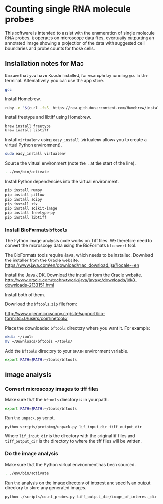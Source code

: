 # Counting single RNA molecule probes

This software is intended to assist with the enumeration of single molecule
RNA probes. It operates on microscope data files, eventually outputting an
annotated image showing a projection of the data with suggested cell boundaries
and probe counts for those cells.

## Installation notes for Mac

Ensure that you have Xcode installed, for example by running ``gcc`` in the
terminal. Alternatively, you can use the app store.

```bash
gcc
```

Install Homebrew.

```bash
ruby -e "$(curl -fsSL https://raw.githubusercontent.com/Homebrew/install/master/install)"
```

Install freetype and libtiff using Homebrew.

```bash
brew install freetype
brew install libtiff
```

Install ``virtualenv`` using ``easy_install`` (virtualenv allows you to create
a virtual Python environment).

```bash
sudo easy_install virtualenv
```

Source the virtual environment (note the ``.`` at the start of the line).

```bash
. ./env/bin/activate
```

Install Python dependencies into the virtual environment.

```bash
pip install numpy
pip install pillow
pip install scipy
pip install six
pip install scikit-image
pip install freetype-py
pip install libtiff
```

### Install BioFormats ``bftools``

The Python image analysis code works on Tiff files. We therefore need to
convert the microscopy data using the BioFormats ``bfconvert`` tool.

The BioFormats tools require Java, which needs to be installed. Download the
installer from the Oracle website.
https://www.java.com/en/download/mac_download.jsp?locale-=en

Install the Java JDK. Download the installer form the Oracle website.
http://www.oracle.com/technetwork/java/javase/downloads/jdk8-downloads-2133151.html

Install both of them.

Download the ``bftools.zip`` file from:

http://www.openmicroscopy.org/site/support/bio-formats5.0/users/comlinetools/

Place the downloaded ``bftools`` directory where you want it. For example:

```bash
mkdir ~/tools
mv ~/Downloads/bftools ~/tools/
```

Add the ``bftools`` directory to your ``$PATH`` environment variable.

```bash
export PATH=$PATH:~/tools/bftools
```

## Image analysis

### Convert microscopy images to tiff files

Make sure that the ``bftools`` directory is in your path.

```bash
export PATH=$PATH:~/tools/bftools
```

Run the ``unpack.py`` script.

```bash
python scripts/protoimg/unpack.py lif_input_dir tiff_output_dir
```

Where ``lif_input_dir`` is the directory with the original lif files and
``tiff_output_dir`` is the directory to where the tiff files will be written.

### Do the image analysis

Make sure that the Python virtual environment has been sourced.

```bash
. ./env/bin/activate
```

Run the analysis on the image directory of interest and specify an output
directory to store any generated images.

```bash
python ./scripts/count_probes.py tiff_output_dir/image_of_interest_dir output_dir
```
